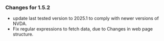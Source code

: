 ### Changes for 1.5.2 ###

*	update last tested version to 2025.1 to comply with newer versions of NVDA.
*	Fix regular expressions to fetch data, due to Changes in web page structure.
